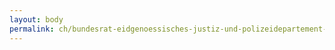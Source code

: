 ```yaml
---
layout: body
permalink: ch/bundesrat-eidgenoessisches-justiz-und-polizeidepartement-bundesamt-fuer-migration-direktion-internationale-zusammenarbeit-rueckkehrgrundlagen-und-rueckkehrhilfe/
---
```


